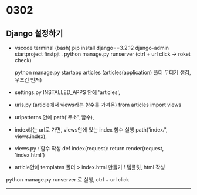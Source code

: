 # 0302

## Django 설정하기

- vscode terminal (bash)
  pip install django==3.2.12
  django-admin startproject firstpjt .
  python manage.py runserver
  (ctrl + url click -> roket check)

  python manage.py startapp articles
  (articles(application) 폴더 무더기 생김, 무조건 먼저)

  

- settings.py INSTALLED_APPS 안에
'articles',

- urls.py (article에서 views라는 함수를 가져옴)
from articles import views
- urlpatterns 안에 path('주소', 함수),
- index라는 url로 가면, views안에 있는 index 함수 실행
path('index/', views.index),

- views.py : 함수 작성
def index(request):
	return render(request, 'index.html')

- article안에 templates 폴더 > index.html 만들기
! 템플릿, html 작성

python manage.py runserver
로 실행, ctrl + url click

---------------------------------

